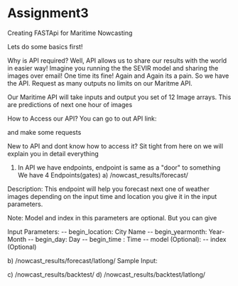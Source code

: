 Assignment3
==============================

Creating FASTApi for Maritime Nowcasting

Lets do some basics first! 

Why is API required?
Well, API allows us to share our results with the world in easier way!
Imagine you running the the SEVIR model and sharing the images over email! One time its fine! Again and Again its a pain.
So we have the API. Request as many outputs no limits on our Maritme API.

Our Maritime API will take inputs and output you set of 12 Image arrays. This are predictions of next one hour of images

How to Access our API?
You can go to out API link: 

and make some requests

New to API and dont know how to access it? Sit tight from here on we will explain you in detail everything

1) In API we have endpoints, endpoint is same as a "door" to something
We have 4 Endpoints(gates)
a) /nowcast_results/forecast/

Description: This endpoint will help you forecast next one of weather images depending on the input time and location you give it in the input parameters.

Note: Model and index in this parameters are optional. But you can give 

Input Parameters: 
    -- begin_location: City Name
    -- begin_yearmonth: Year-Month
    -- begin_day: Day
    -- begin_time : Time
    -- model (Optional): 
    -- index (Optional)

b) /nowcast_results/forecast/latlong/
Sample Input:


c) /nowcast_results/backtest/
d) /nowcast_results/backtest/latlong/
